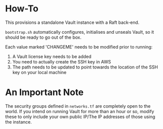 # How-To

This provisions a standalone Vault instance with a Raft back-end. 

`bootstrap.sh` automatically configures, initialises and unseals Vault, so it should be ready to go out of the box.

Each value marked 'CHANGEME' needs to be modified prior to running:

1. A Vault license key needs to be added
2. You need to actually create the SSH key in AWS
3. The path needs to be updated to point towards the location of the SSH key on your local machine

# An Important Note

The security groups defined in `networks.tf` are completely open to the world. If you intend on running Vault for more than an hour or so, modify these to only include your own public IP/The IP addresses of those using the instance.
